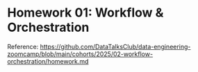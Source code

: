 # Homework 01: Workflow & Orchestration
Reference: https://github.com/DataTalksClub/data-engineering-zoomcamp/blob/main/cohorts/2025/02-workflow-orchestration/homework.md
